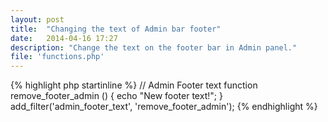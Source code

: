 ```yaml
---
layout: post
title:  "Changing the text of Admin bar footer"
date:   2014-04-16 17:27
description: "Change the text on the footer bar in Admin panel."
file: 'functions.php'
---
```


{% highlight php startinline %}
// Admin Footer text
function remove_footer_admin () {
	echo "New footer text!";
}
add_filter('admin_footer_text', 'remove_footer_admin');
{% endhighlight %}